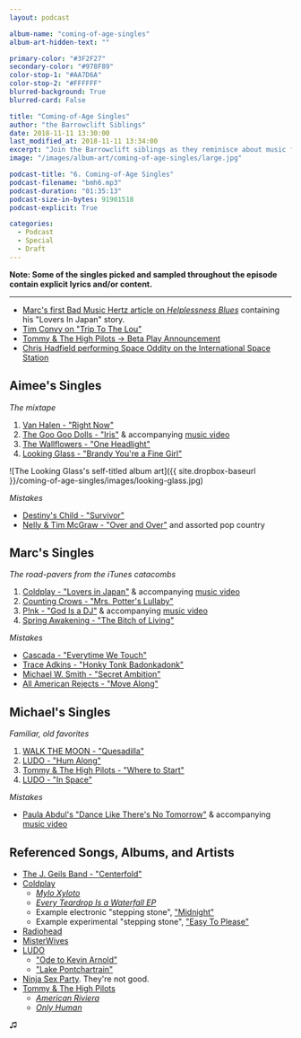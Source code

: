 ```yaml
---
layout: podcast

album-name: "coming-of-age-singles"
album-art-hidden-text: ""

primary-color: "#3F2F27"
secondary-color: "#978F89"
color-stop-1: "#AA7D6A"
color-stop-2: "#FFFFFF"
blurred-background: True
blurred-card: False

title: "Coming-of-Age Singles"
author: "the Barrowclift Siblings"
date: 2018-11-11 13:30:00
last_modified_at: 2018-11-11 13:34:00
excerpt: "Join the Barrowclift siblings as they reminisce about music from their formative teenage years. Complete with mixtapes, iPod playlists, and a mountain of regrets, it's sure to be a rocky trip down memory lane!"
image: "/images/album-art/coming-of-age-singles/large.jpg"

podcast-title: "6. Coming-of-Age Singles"
podcast-filename: "bmh6.mp3"
podcast-duration: "01:35:13"
podcast-size-in-bytes: 91901518
podcast-explicit: True

categories:
  - Podcast
  - Special
  - Draft
---
```


__Note: Some of the singles picked and sampled throughout the episode contain explicit lyrics and/or content.__

---

* [Marc's first Bad Music Hertz article on *Helplessness Blues*](https://badmusichertz.com/post/helplessness-blues) containing his "Lovers In Japan" story.
* [Tim Convy on "Trip To The Lou"](http://www.triptothelou.com/2018/01/29/life-rock-band/)
* [Tommy & The High Pilots → Beta Play Announcement](https://madisonhouseinc.com/beta-play/)
* [Chris Hadfield performing Space Oddity on the International Space Station](https://youtu.be/KaOC9danxNo)

## Aimee's Singles

*The mixtape*

1. [Van Halen - "Right Now"](https://open.spotify.com/track/5HbZJ6ZEuLrYu1Kz5kD1A8?autoplay=true&v=T)
2. [The Goo Goo Dolls - "Iris"](https://open.spotify.com/track/6vrUTGn5p8IrfTZ0J6sIVM?autoplay=true&v=T) & accompanying [music video](https://www.youtube.com/watch?v=NdYWuo9OFAw)
3. [The Wallflowers - "One Headlight"](https://open.spotify.com/track/04zllSy1QxiamFFwB4KET8?autoplay=true&v=T)
4. [Looking Glass - "Brandy You're a Fine Girl"](https://open.spotify.com/track/2BY7ALEWdloFHgQZG6VMLA?autoplay=true&v=T)

![The Looking Glass's self-titled album art]({{ site.dropbox-baseurl }}/coming-of-age-singles/images/looking-glass.jpg)

*Mistakes*

* [Destiny's Child - "Survivor"](https://open.spotify.com/track/2Mpj1Ul5OFPyyP4wB62Rvi?autoplay=true&v=T)
* [Nelly & Tim McGraw - "Over and Over"](https://open.spotify.com/track/0knakATr0VugDjy5LVKR0f?autoplay=true&v=T) and assorted pop country

## Marc's Singles

*The road-pavers from the iTunes catacombs*

1. [Coldplay - "Lovers in Japan"](https://open.spotify.com/track/70B6MEskTMdhAkzjFPdMng?autoplay=true&v=T) & accompanying [music video](https://www.youtube.com/watch?v=OTFFQkdhw6Q)
2. [Counting Crows - "Mrs. Potter's Lullaby"](https://open.spotify.com/track/37bFBr9PDbyAtY5Y7IPTb8?autoplay=true&v=T)
3. [P!nk - "God Is a DJ"](https://open.spotify.com/track/6ivlREM4wexZDkqDmoMwAe?autoplay=true&v=T) & accompanying [music video](https://www.youtube.com/watch?v=XuvF7HF_kLM)
4. [Spring Awakening - "The Bitch of Living"](https://open.spotify.com/track/2prd2maZSy2ObdVhUMbbJr)

*Mistakes*

* [Cascada - "Everytime We Touch"](https://open.spotify.com/track/5YnKmPZytgkywuHktntXDV?autoplay=true&v=T)
* [Trace Adkins - "Honky Tonk Badonkadonk"](https://open.spotify.com/track/1VdHooAMVaGXPSty8pifv9?autoplay=true&v=T)
* [Michael W. Smith - "Secret Ambition"](https://open.spotify.com/track/3yqgmcSWYFovAGFmcfW2GN?autoplay=true&v=T)
* [All American Rejects - "Move Along"](https://open.spotify.com/track/58HpsDKeYoLtNhXFQyQmz5?autoplay=true&v=T)

## Michael's Singles

*Familiar, old favorites*

1. [WALK THE MOON - "Quesadilla"](https://open.spotify.com/track/2CdNHP8DJ5tfbRoIRdcTeE?autoplay=true&v=T)
2. [LUDO - "Hum Along"](https://open.spotify.com/track/67hULogVGZeKSUwNUwIlkH?autoplay=true&v=T)
3. [Tommy & The High Pilots - "Where to Start"](https://open.spotify.com/track/781XEOZjOWEtYG6JXlsoOm)
4. [LUDO - "In Space"](https://open.spotify.com/track/58C7xhbljdmbN6qXIUUvKk)

*Mistakes*

* [Paula Abdul's "Dance Like There's No Tomorrow"](https://open.spotify.com/track/0D19Npg7RGGTjC9UIqoO0Z?autoplay=true&v=T) & accompanying [music video](https://www.youtube.com/watch?v=ygT4sCJIdVo)

## Referenced Songs, Albums, and Artists

* [The J. Geils Band - "Centerfold"](https://open.spotify.com/track/1MwyaG2niVjY9jMZbc3uPk?autoplay=true&v=T)
* [Coldplay](https://open.spotify.com/artist/4gzpq5DPGxSnKTe4SA8HAU)
    - [*Mylo Xyloto*](https://open.spotify.com/album/2R7iJz5uaHjLEVnMkloO18)
    - [*Every Teardrop Is a Waterfall EP*](https://open.spotify.com/album/167lFNaglzjVhEDB7smSFL)
    - Example electronic "stepping stone", ["Midnight"](https://open.spotify.com/track/0UrvIS9YOQL814w4LCtNGB?autoplay=true&v=T)
    - Example experimental "stepping stone", ["Easy To Please"](https://open.spotify.com/track/6KHZ9SElsSmjQI7B9D0e4P?autoplay=true&v=T)
* [Radiohead](https://open.spotify.com/artist/4Z8W4fKeB5YxbusRsdQVPb)
* [MisterWives](https://open.spotify.com/artist/5ivCbtrcD5N4rD337xIb2z)
* [LUDO](https://open.spotify.com/artist/6ok7bEDf9CZ0448D59AaNL)
    - ["Ode to Kevin Arnold"](https://open.spotify.com/track/0nmZEHClXcO7yAI9IwEgu7)
    - ["Lake Pontchartrain"](https://open.spotify.com/track/1Moyw4cce9rpiXfkyTs31U)
* [Ninja Sex Party](https://open.spotify.com/artist/3jsyANBBy6gOZUSQhiGclx). They're not good.
* [Tommy & The High Pilots](https://open.spotify.com/artist/67b9QkZPVWgGiC3xDUk2um)
    - [*American Riviera*](https://open.spotify.com/album/14ZKPbkTn3FAA7ymj7QcqN)
    - [*Only Human*](https://open.spotify.com/album/3xeZO5tcb2wsAMFwxfczjv)

♫︎